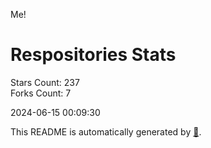 Me!

# Respositories Stats
Stars Count: 237  
Forks Count: 7

2024-06-15 00:09:30  

This README is automatically generated by [🐰](https://github.com/rnitta/rnitta).
